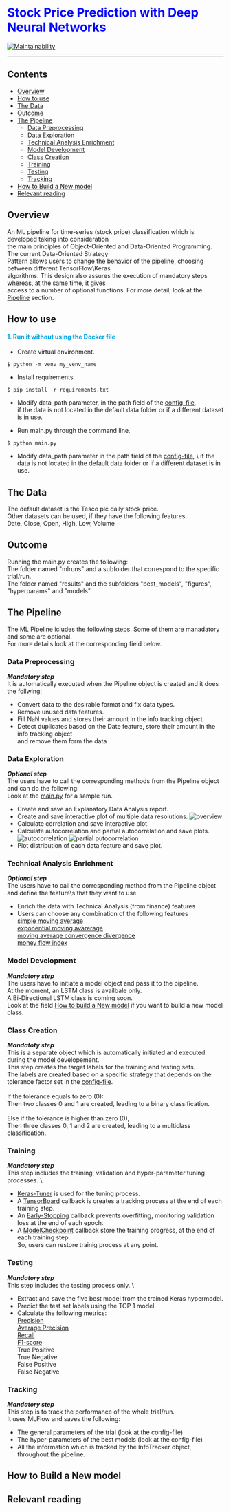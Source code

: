 # **Stock Price Prediction with Deep Neural Networks**
[![Maintainability](https://api.codeclimate.com/v1/badges/586edac1a63049e5299c/maintainability)](https://codeclimate.com/github/Anastasios-K/Crypto_Prise_Prediction/maintainability)

---
<style>H1{color:Blue !important;}</style>



## Contents
- [Overview](#Overview)
- [How to use](#How-to-use)
- [The Data](#The-Data)
- [Outcome](#Outcome)
- [The Pipeline](#The-Pipeline)
  - [Data Preprocessing](#Data-Preprocessing)
  - [Data Exploration](#Data-Preprocessing)
  - [Technical Analysis Enrichment](#Technical-Analysis-Enrichment)
  - [Model Development](#Model-Development)
  - [Class Creation](#Class-Creation)
  - [Training](#Training)
  - [Testing](#Testing)
  - [Tracking](#Tracking)
- [How to Build a New model](#How-to-Build-a-New-model)
- [Relevant reading](#Relevant-reading)

## Overview
An ML pipeline for time-series (stock price) classification which is developed taking into consideration \
the main principles of Object-Oriented and Data-Oriented Programming. The current Data-Oriented Strategy \
Pattern allows users to change the behavior of the pipeline, choosing between different TensorFlow\Keras \
algorithms. This design also assures the execution of mandatory steps whereas, at the same time, it gives \
access to a number of optional functions. For more detail, look at the [Pipeline](#The-Pipeline) section.

## How to use
#### <span style="color:#00A3E0">1. Run it without using the Docker file</span>

- Create virtual environment.
```
$ python -m venv my_venv_name
```
- Install requirements.
```
$ pip install -r requirements.txt
``` 
- Modify data_path parameter, in the path field of the 
  [config-file](https://github.com/Anastasios-K/Stock_Price_Prediction_with_Bi-Directional_LSTM/blob/main/src/config/config.yaml), \
  if the data is not located in the default data folder or if a different dataset is in use.
  
- Run main.py through the command line.
```
$ python main.py
```
- Modify data_path parameter in the path field of the [config-file](https://github.com/Anastasios-K/Stock_Price_Prediction_with_Bi-Directional_LSTM/blob/main/src/config/config.yaml), \ 
if the data is not located in the default data folder or if a different dataset is in use.

## The Data
The default dataset is the Tesco plc daily stock price. \
Other datasets can be used, if they have the following features. \
Date, Close, Open, High, Low, Volume

## Outcome
Running the main.py creates the following: \
The folder named "mlruns" and a subfolder that correspond to the specific trial/run. \
The folder named "results" and the subfolders "best_models", "figures", "hyperparams" and "models".

## The Pipeline
The ML Pipeline icludes the following steps. Some of them are manadatory and some are optional. \
For more details look at the corresponding field below.

### Data Preprocessing
***Mandatory step*** \
It is automatically executed when the Pipeline object is created and it does the follwing:

- Convert data to the desirable format and fix data types.
- Remove unused data features.
- Fill NaN values and stores their amount in the info tracking object.
- Detect duplicates based on the Date feature, store their amount in the info tracking object \
  and remove them form the data
  
### Data Exploration
***Optional step*** \
The users have to call the corresponding methods from the Pipeline object and can do the following: \
Look at the [main.py](https://github.com/Anastasios-K/Stock_Price_Prediction_with_Bi-Directional_LSTM/blob/main/main.py) 
for a sample run.

- Create and save an Explanatory Data Analysis report.
- Create and save interactive plot of multiple data resolutions.
![overview](https://github.com/Anastasios-K/Stock_Price_Prediction_with_Bi-Directional_LSTM/blob/main/results/figures/sample20230304_193857/data_overview_multiple_resolution_sample.png)
- Calculate correlation and save interactive plot.
- Calculate autocorrelation and partial autocorrelation and save plots. \
  ![autocorrelation](https://github.com/Anastasios-K/Stock_Price_Prediction_with_Bi-Directional_LSTM/blob/main/results/figures/sample20230304_193857/Autocorrelation_sample.png)
  ![partial putocorrelation](https://github.com/Anastasios-K/Stock_Price_Prediction_with_Bi-Directional_LSTM/blob/main/results/figures/sample20230304_193857/Partial_Autocorrelation_sample.png)
- Plot distribution of each data feature and save plot.

### Technical Analysis Enrichment
***Optional step*** \
The users have to call the corresponding method from the Pipeline object and define the feature\s that they want to use.

- Enrich the data with Technical Analysis (from finance) features
- Users can choose any combination of the following features \
  [simple moving average](https://www.investopedia.com/terms/s/sma.asp) \
  [exponential moving avarerage](https://www.investopedia.com/terms/e/ema.asp) \
  [moving average convergence divergence](https://www.investopedia.com/terms/m/macd.asp) \
  [money flow index](https://www.investopedia.com/terms/m/mfi.asp)
  
### Model Development
***Mandatory step*** \
The users have to initiate a model object and pass it to the pipeline. \
At the moment, an LSTM class is availbale only. \
A Bi-Directional LSTM class is coming soon. \
Look at the field [How to build a New model](#How-to-Build-a-New-model) if you want to build a new model class.

### Class Creation
***Mandatoty step*** \
This is a separate object which is automatically initiated and executed during the model developement. \
This step creates the target labels for the training and testing sets. \
The labels are created based on a specific strategy that depends on the tolerance factor set in the 
[config-file](https://github.com/Anastasios-K/Stock_Price_Prediction_with_Bi-Directional_LSTM/blob/main/src/config/config.yaml). \
\
If the tolerance equals to zero (0): \
Then two classes 0 and 1 are created, leading to a binary classification. \
\
Else if the tolerance is higher than zero (0), \
Then three classes 0, 1 and 2 are created, leading to a multiclass classification.

### Training
***Mandatory step*** \
This step includes the training, validation and hyper-parameter tuning processes. \
- [Keras-Tuner](https://keras.io/keras_tuner/) is used for the tuning process.
- A [TensorBoard](https://www.tensorflow.org/api_docs/python/tf/keras/callbacks/TensorBoard)
  callback is creates a tracking process at the end of each training step.
- An [Early-Stopping](https://www.tensorflow.org/api_docs/python/tf/keras/callbacks/EarlyStopping)
  callback prevents overfitting, monitoring validation loss at the end of each epoch.
- A [ModelCheckpoint](https://www.tensorflow.org/api_docs/python/tf/keras/callbacks/ModelCheckpoint) 
  callback store the training progress, at the end of each training step. \
  So, users can restore trainig process at any point.

### Testing
***Mandatory step*** \
This step includes the testing process only. \
- Extract and save the five best model from the trained Keras hypermodel.
- Predict the test set labels using the TOP 1 model.
- Calculate the following metrics: \
  [Precision](https://scikit-learn.org/stable/modules/generated/sklearn.metrics.precision_score.html) \
  [Average Precision](https://scikit-learn.org/stable/modules/generated/sklearn.metrics.average_precision_score.html) \
  [Recall](https://scikit-learn.org/stable/modules/generated/sklearn.metrics.recall_score.html) \
  [F1-score](https://scikit-learn.org/stable/modules/generated/sklearn.metrics.f1_score.html) \
  True Positive \
  True Negative \
  False Positive \
  False Negative
  
### Tracking
***Mandatory step*** \
This step is to track the performance of the whole trial/run. \
It uses MLFlow and saves the following:
- The general parameters of the trial (look at the config-file)
- The hyper-parameters of the best models (look at the config-file)
- All the information which is tracked by the InfoTracker object, throughout the pipeline.

## How to Build a New model

## Relevant reading

